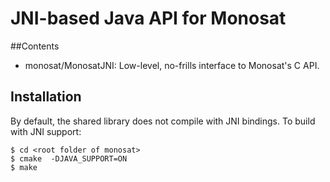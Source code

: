 # JNI-based Java API for Monosat
##Contents
* monosat/MonosatJNI: Low-level, no-frills interface to Monosat's C API. 

## Installation
By default, the shared library does not compile with JNI bindings.
To build with JNI support:
```
$ cd <root folder of monosat>
$ cmake  -DJAVA_SUPPORT=ON
$ make 
```



